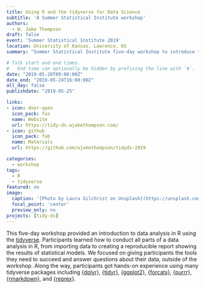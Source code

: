 ```yaml
---
title: Using R and the tidyverse for Data Science
subtitle: 'A Summer Statistical Institute workshop'
authors:
  - W. Jake Thompson
draft: false
event: 'Summer Statistical Institute 2019'
location: University of Kansas, Lawrence, KS
summary: "Summer Statistical Institute five-day workshop to introduce the basics of using R for data analysis."

# Talk start and end times.
#   End time can optionally be hidden by prefixing the line with `#`.
date: "2019-05-20T09:00:00Z"
date_end: "2019-05-24T16:00:00Z"
all_day: false
publishdate: "2019-05-25"

links:
- icon: door-open
  icon_pack: fas
  name: Website
  url: https://tidy-ds.wjakethompson.com/
- icon: github
  icon_pack: fab
  name: Materials
  url: https://github.com/wjakethompson/tidyds-2019

categories:
  - workshop
tags:
  - R
  - tidyverse
featured: no
image:
  caption: '[Photo by Laura Gilchrist on Unsplash](https://unsplash.com/photos/hXQUhAscZhc)'
  focal_point: 'center'
  preview_only: no
projects: [tidy-ds]
---
```


This five-day workshop provided an introduction to data analysis in R using the [tidyverse](https://tidyverse.org). Participants learned how to conduct all parts of a data analysis in R, from importing data to creating a reproducible report showing the results of statistical models. We focused on giving participants the tools they need to succeed and answer questions about their data, outside of the workshop. Along the way, participants got hands-on experience using many tidyverse packages including [{dplyr}](https://dplyr.tidyverse.org), [{tidyr}](https://tidyr.tidyverse.org), [{ggplot2}](https://ggplot2.tidyverse.org), [{forcats}](https://forcats.tidyverse.org), [{purrr}](https://purrr.tidyverse.org), [{rmarkdown}](https://rmarkdown.rstudio.com), and [{reprex}](https://reprex.tidyverse.org).
